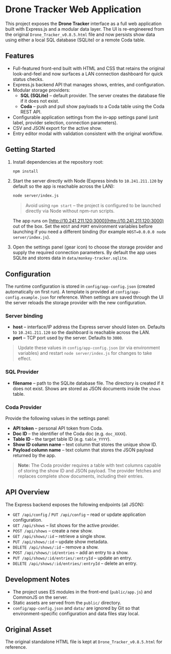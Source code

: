# Drone Tracker Web Application

This project exposes the **Drone Tracker** interface as a full web application built with Express.js and a modular data layer. The UI is re-engineered from the original `Drone_Tracker_v0.8.5.html` file and now persists show data using either a local SQL database (SQLite) or a remote Coda table.

## Features

- Full-featured front-end built with HTML and CSS that retains the original look-and-feel and now surfaces a LAN connection dashboard for quick status checks.
- Express.js backend API that manages shows, entries, and configuration.
- Modular storage providers:
  - **SQL (SQLite)** – default provider. The server creates the database file if it does not exist.
  - **Coda** – push and pull show payloads to a Coda table using the Coda REST API.
- Configurable application settings from the in-app settings panel (unit label, provider selection, connection parameters).
- CSV and JSON export for the active show.
- Entry editor modal with validation consistent with the original workflow.

## Getting Started

1. Install dependencies at the repository root:

   ```bash
   npm install
   ```

2. Start the server directly with Node (Express binds to `10.241.211.120` by default so the app is reachable across the LAN):

   ```bash
   node server/index.js
   ```

   > Avoid using `npm start` – the project is configured to be launched directly via Node without npm-run scripts.

   The app runs on [http://10.241.211.120:3000](http://10.241.211.120:3000) out of the box. Set the `HOST` and `PORT` environment variables before launching if you need a different binding (for example `HOST=0.0.0.0 node server/index.js`).

3. Open the settings panel (gear icon) to choose the storage provider and supply the required connection parameters. By default the app uses SQLite and stores data in `data/monkey-tracker.sqlite`.

## Configuration

The runtime configuration is stored in `config/app-config.json` (created automatically on first run). A template is provided at `config/app-config.example.json` for reference. When settings are saved through the UI the server reloads the storage provider with the new configuration.

### Server binding

- **host** – interface/IP address the Express server should listen on. Defaults to `10.241.211.120` so the dashboard is reachable across the LAN.
- **port** – TCP port used by the server. Defaults to `3000`.

> Update these values in `config/app-config.json` (or via environment variables) and restart `node server/index.js` for changes to take effect.

### SQL Provider

- **filename** – path to the SQLite database file. The directory is created if it does not exist. Shows are stored as JSON documents inside the `shows` table.

### Coda Provider

Provide the following values in the settings panel:

- **API token** – personal API token from Coda.
- **Doc ID** – the identifier of the Coda doc (e.g. `doc_XXXX`).
- **Table ID** – the target table ID (e.g. `table_YYYY`).
- **Show ID column name** – text column that stores the unique show ID.
- **Payload column name** – text column that stores the JSON payload returned by the app.

> **Note:** The Coda provider requires a table with text columns capable of storing the show ID and JSON payload. The provider fetches and replaces complete show documents, including their entries.

## API Overview

The Express backend exposes the following endpoints (all JSON):

- `GET /api/config` / `PUT /api/config` – read or update application configuration.
- `GET /api/shows` – list shows for the active provider.
- `POST /api/shows` – create a new show.
- `GET /api/shows/:id` – retrieve a single show.
- `PUT /api/shows/:id` – update show metadata.
- `DELETE /api/shows/:id` – remove a show.
- `POST /api/shows/:id/entries` – add an entry to a show.
- `PUT /api/shows/:id/entries/:entryId` – update an entry.
- `DELETE /api/shows/:id/entries/:entryId` – delete an entry.

## Development Notes

- The project uses ES modules in the front-end (`public/app.js`) and CommonJS on the server.
- Static assets are served from the `public/` directory.
- `config/app-config.json` and `data/` are ignored by Git so that environment-specific configuration and data files stay local.

## Original Asset

The original standalone HTML file is kept at `Drone_Tracker_v0.8.5.html` for reference.
